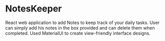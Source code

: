 # NotesKeeper
React web application to add Notes to keep track of your daily tasks.
User can simply add his notes in the box provided and can delete them when completed. 
Used MaterialUI to create view-friendly interface designs.   

